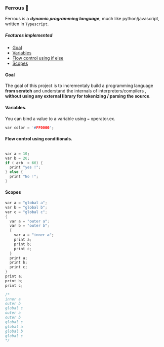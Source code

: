 ### Ferrous 🧪
Ferrous is a ***dynamic programming language***, much like python/javascript, written in `Typescript`.    

##### Features implemented

   - [Goal](#goal)       
   - [Variables](#variables)       
   - [Flow control using if else](#flow-control-using-conditionals)       
   - [Scopes](#scopes)         


#### Goal

The goal of this project is to incrementaly build a programming language  **from scratch** and understand the internals of interpreters/compilers ,  **without using any external library for tokenizing / parsing the source**.

#### Variables.         

You can bind a value to a variable using `=` operator.ex.
```C
var color = '#FF0000';
```
#### Flow control using conditionals.
```C

var a = 10;
var b = 20;
if ( a+b  > 60) {
  print "yes !";
} else {
  print "No !";
}
```


#### Scopes
```C
var a = "global a";
var b = "global b";
var c = "global c";
{
  var a = "outer a";
  var b = "outer b";
  {
    var a = "inner a";
    print a;
    print b;
    print c;
  }
  print a;
  print b;
  print c;
}
print a;
print b;
print c;

/*
inner a
outer b
global c
outer a
outer b
global c
global a
global b
global c
*/

```
